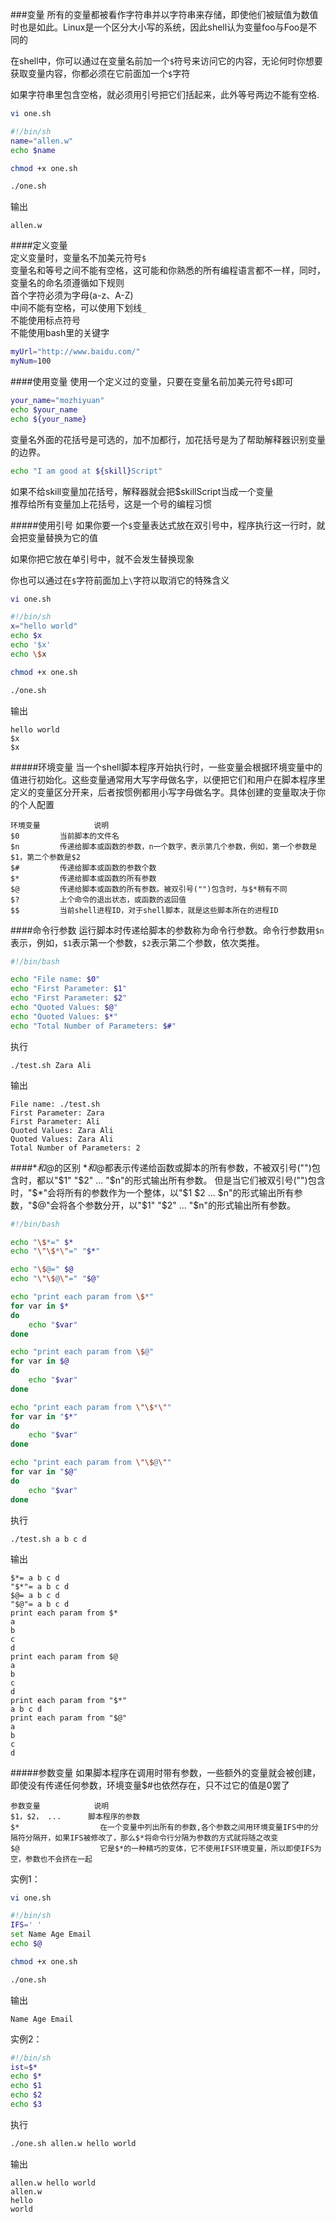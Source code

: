 ###变量
所有的变量都被看作字符串并以字符串来存储，即使他们被赋值为数值时也是如此。Linux是一个区分大小写的系统，因此shell认为变量foo与Foo是不同的			

在shell中，你可以通过在变量名前加一个`$`符号来访问它的内容，无论何时你想要获取变量内容，你都必须在它前面加一个`$`字符	

如果字符串里包含空格，就必须用引号把它们括起来，此外等号两边不能有空格.   
```bash
vi one.sh
```
```bash
#!/bin/sh
name="allen.w"
echo $name
```
```bash
chmod +x one.sh
```
```bash
./one.sh
```
输出
```text
allen.w
```
####定义变量         
定义变量时，变量名不加美元符号`$`         
变量名和等号之间不能有空格，这可能和你熟悉的所有编程语言都不一样，同时，变量名的命名须遵循如下规则          
首个字符必须为字母(a-z、A-Z)        
中间不能有空格，可以使用下划线`_`        
不能使用标点符号         
不能使用bash里的关键字
```sh
myUrl="http://www.baidu.com/"
myNum=100
```
####使用变量
使用一个定义过的变量，只要在变量名前加美元符号`$`即可
```sh
your_name="mozhiyuan"
echo $your_name
echo ${your_name}
```
变量名外面的花括号是可选的，加不加都行，加花括号是为了帮助解释器识别变量的边界。
```sh
echo "I am good at ${skill}Script"
```
如果不给skill变量加花括号，解释器就会把$skillScript当成一个变量          
推荐给所有变量加上花括号，这是一个号的编程习惯

#####使用引号
如果你要一个`$`变量表达式放在双引号中，程序执行这一行时，就会把变量替换为它的值		

如果你把它放在单引号中，就不会发生替换现象			

你也可以通过在`$`字符前面加上`\`字符以取消它的特殊含义
```bash
vi one.sh
```
```bash
#!/bin/sh
x="hello world"
echo $x
echo '$x'
echo \$x
```
```bash
chmod +x one.sh
```
```bash
./one.sh
```
输出
```text
hello world
$x
$x
```
#####环境变量
当一个shell脚本程序开始执行时，一些变量会根据环境变量中的值进行初始化。这些变量通常用大写字母做名字，以便把它们和用户在脚本程序里定义的变量区分开来，后者按惯例都用小写字母做名字。具体创建的变量取决于你的个人配置
```text
环境变量			说明
$0         当前脚本的文件名
$n         传递给脚本或函数的参数，n一个数字，表示第几个参数，例如，第一个参数是$1，第二个参数是$2
$#         传递给脚本或函数的参数个数
$*         传递给脚本或函数的所有参数
$@         传递给脚本或函数的所有参数。被双引号("")包含时，与$*稍有不同
$?         上个命令的退出状态，或函数的返回值
$$         当前shell进程ID，对于shell脚本，就是这些脚本所在的进程ID
```
####命令行参数
运行脚本时传递给脚本的参数称为命令行参数。命令行参数用`$n`表示，例如，`$1`表示第一个参数，`$2`表示第二个参数，依次类推。           
```sh
#!/bin/bash

echo "File name: $0"
echo "First Parameter: $1"
echo "First Parameter: $2"
echo "Quoted Values: $@"
echo "Quoted Values: $*"
echo "Total Number of Parameters: $#"
```
执行
```text
./test.sh Zara Ali
```
输出
```text
File name: ./test.sh
First Parameter: Zara
First Parameter: Ali
Quoted Values: Zara Ali
Quoted Values: Zara Ali
Total Number of Parameters: 2
```
####$*和$@的区别
$*和$@都表示传递给函数或脚本的所有参数，不被双引号("")包含时，都以"$1" "$2" ... "$n"的形式输出所有参数。       
但是当它们被双引号("")包含时，"$*"会将所有的参数作为一个整体，以"$1 $2 ... $n"的形式输出所有参数，"$@"会将各个参数分开，以"$1" "$2" ... "$n"的形式输出所有参数。        
```sh
#!/bin/bash

echo "\$*=" $*
echo "\"\$*\"=" "$*"

echo "\$@=" $@
echo "\"\$@\"=" "$@"    

echo "print each param from \$*"
for var in $*
do
	echo "$var"
done

echo "print each param from \$@"
for var in $@
do
	echo "$var"
done

echo "print each param from \"\$*\""
for var in "$*"
do
	echo "$var"
done

echo "print each param from \"\$@\""
for var in "$@"
do
	echo "$var"
done
```  
执行
```text
./test.sh a b c d
```
输出
```text
$*= a b c d
"$*"= a b c d
$@= a b c d
"$@"= a b c d
print each param from $*
a
b
c
d
print each param from $@
a
b
c
d
print each param from "$*"
a b c d
print each param from "$@"
a
b
c
d
```
#####参数变量
如果脚本程序在调用时带有参数，一些额外的变量就会被创建，即使没有传递任何参数，环境变量$#也依然存在，只不过它的值是0罢了
```text
参数变量			说明
$1，$2， ... 		脚本程序的参数
$* 					在一个变量中列出所有的参数,各个参数之间用环境变量IFS中的分隔符分隔开，如果IFS被修改了，那么$*将命令行分隔为参数的方式就将随之改变
$@ 					它是$*的一种精巧的变体，它不使用IFS环境变量，所以即使IFS为空，参数也不会挤在一起
```
实例1：
```bash
vi one.sh
```
```bash
#!/bin/sh
IFS=' '
set Name Age Email
echo $@
```
```bash
chmod +x one.sh
```
```bash
./one.sh
```
输出
```text
Name Age Email
```
实例2：
```bash
#!/bin/sh
ist=$*
echo $*
echo $1
echo $2
echo $3
```
执行
```bash
./one.sh allen.w hello world
```
输出
```text
allen.w hello world
allen.w
hello
world
```
